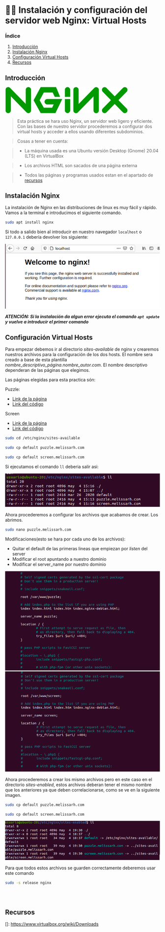 # :woman_technologist: Instalación y configuración del servidor web Nginx: Virtual Hosts

### **Índice**
1. [Introducción](#intro)
2. [Instalación Nginx](#instaN)
3. [Configuración Virtual Hosts](#confi)
4. [Recursos](#recur)

<div id='intro' />

## Introducción
  
 <img src="https://github.com/MelissaRodriguezHernandez/VirtualHosts_Nginx/blob/main/img/Nginx_logo.svg.png" width="400" alt="logo nginx">

>Esta práctica se hara uso Nginx, un servidor web ligero y eficiente. Con las bases de nuestro servidor procederemos a configurar dos virtual hosts y acceder a ellos usando diferentes subdominios.

>Cosas a tener en cuenta:

>*  La máquina usada es una Ubuntu versión Desktop (Gnome) 20.04 (LTS) en VirtualBox
              
>*  Los archivos HTML son sacados de una página externa
              
>*  Todos las páginas y programas usados estan en el apartado de [recursos](#recur)
                

<div id='instaN' />

## Instalación Nginx

La instalación de Nginx en las distribuciones de linux es muy fácil y rápido.
Vamos a la terminal e introducimos el siguiente comando.

```bash
sudo apt install nginx
```

Si todo a salido bien al introducir en nuestro navegador ``localhost`` o ``127.0.0.1`` debería devolver los siguiente:

<img src="https://github.com/MelissaRodriguezHernandez/VirtualHosts_Nginx/blob/main/img/welcome%20to%20nginx.png" width="600" alt="bienvenida nginx">


***ATENCIÓN: Si la instalación da algun error ejecuta el comando ``apt update`` y vuelve a introducir el primer comando***
  
<div id='confi' />

## Configuración Virtual Hosts

Para empezar debemos ir al directorio *sites-available* de nginx y crearemos nuestros archivos para la configuración de los dos hosts. El nombre sera creado a base de esta plantilla *nombre_descriptivo_página.nombre_autor.com*.
El nombre descriptivo dependeran de las páginas que elegimos.

Las páginas elegidas para esta practica són:

Puzzle:

- [Link de la página](https://onehtmlpagechallenge.com/entries/tiles.html)
- [Link del código](https://github.com/Metroxe/one-html-page-challenge/blob/master/entries/tiles.html)

Screen

- [Link de la página](https://onehtmlpagechallenge.com/entries/my-screen-resolution.html)
- [Link del código](https://github.com/Metroxe/one-html-page-challenge/blob/master/entries/my-screen-resolution.html)

```bash
sudo cd /etc/nginx/sites-available
```

```bash
sudo cp default puzzle.melissarh.com
```

```bash
sudo cp default screen.melissarh.com
```

Si ejecutamos el comando ``ll`` deberia salir asi:

<img src="https://github.com/MelissaRodriguezHernandez/VirtualHosts_Nginx/blob/main/img/paginas%20en%20available.png" alt="ll available" width="">

Ahora procederemos a configurar los archivos que acabamos de crear. Los abrimos.

```bash
sudo nano puzzle.melissarh.com
```
Modificaciones(esto se hara por cada uno de los archivos):

* Quitar el default de las primeras lineas que empiezan por *listen* del server
* Modificar el root apuntando a nuestro dominio
* Modificar el server_name por nuestro dominio

<img src="https://github.com/MelissaRodriguezHernandez/VirtualHosts_Nginx/blob/main/img/configuracion%20puzzle.png" alt="configuracion_puzzle" width="">

<img src="https://github.com/MelissaRodriguezHernandez/VirtualHosts_Nginx/blob/main/img/configuracion%20screen.png" width="">

Ahora procederemos a crear los mismo archivos pero en este caso en el directorio *sites-enabled*, estos archivos deberan tener el mismo nombre que los anteriores ya que deben correlacionarse, como se ve en la siguiente imagen.

```bash
sudo cp default puzzle.melissarh.com
```

```bash
sudo cp default screen.melissarh.com
```
<img src="https://github.com/MelissaRodriguezHernandez/VirtualHosts_Nginx/blob/main/img/sites-enabled.png" alt="sites enabled" width="">

Para que todos estos archivos se guarden correctamente deberemos usar este comando
```bash
sudo -s release nginx
```


<img src="" alt="" width="">

```bash
```
<div id='recur' />

## Recursos

[maquinas virtuales]: https://descargarmaquinasvirtuales.com
[]: https://www.virtualbox.org/wiki/Downloads
